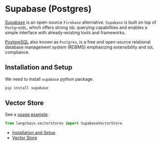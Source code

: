 # Supabase (Postgres)

[Supabase](https://supabase.com/docs) is an open-source `Firebase` alternative.
`Supabase` is built on top of `PostgreSQL`, which offers strong `SQL`
querying capabilities and enables a simple interface with already-existing tools and frameworks.

[PostgreSQL](https://en.wikipedia.org/wiki/PostgreSQL) also known as `Postgres`,
is a free and open-source relational database management system (RDBMS)
emphasizing extensibility and `SQL` compliance.

## Installation and Setup[​](#installation-and-setup "Direct link to Installation and Setup")

We need to install `supabase` python package.

```bash
pip install supabase  

```

## Vector Store[​](#vector-store "Direct link to Vector Store")

See a [usage example](/docs/integrations/vectorstores/supabase).

```python
from langchain.vectorstores import SupabaseVectorStore  

```

- [Installation and Setup](#installation-and-setup)
- [Vector Store](#vector-store)
